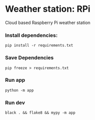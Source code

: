 # Weather station: RPi

Cloud based Raspberry Pi weather station

### Install dependencies:

```shell
pip install -r requirements.txt
```

### Save Dependencies

```shell
pip freeze > requirements.txt
```

### Run app

```shell
python -m app
```

### Run dev

```shell
black . && flake8 && mypy -m app
```
